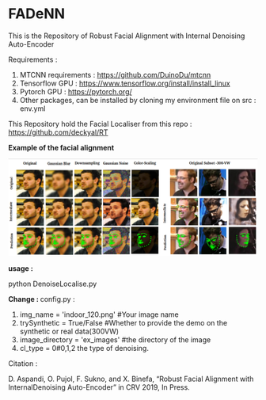 # FADeNN
This is the Repository of Robust Facial Alignment with Internal Denoising Auto-Encoder


Requirements : 
1. MTCNN requirements : https://github.com/DuinoDu/mtcnn
2. Tensorflow GPU : https://www.tensorflow.org/install/install_linux
3. Pytorch GPU : https://pytorch.org/
3. Other packages, can be installed by cloning my environment file on src : env.yml

This Repository hold the Facial Localiser from this repo : https://github.com/deckyal/RT

<b> Example of the facial alignment </b>

![2D Facial Landmark Detection](Selection_403.png)

<b>usage : </b>

python DenoiseLocalise.py

<b> Change : </b>
config.py : 

1. img_name = 'indoor_120.png' #Your image name
2. trySynthetic = True/False #Whether to provide the demo on the synthetic or real data(300VW)
3. image_directory = 'ex_images' #the directory of the image
4. cl_type = 0#0,1,2 the type of denoising. 

Citation : 

D. Aspandi, O. Pujol, F. Sukno, and X. Binefa, “Robust Facial Alignment with InternalDenoising Auto-Encoder” in CRV 2019, In Press.
